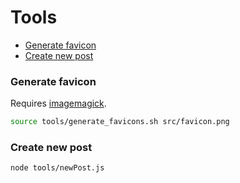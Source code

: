 # Tools

- [Generate favicon](#generate-favicon)
- [Create new post](#create-new-post)

### Generate favicon

Requires [imagemagick](http://www.imagemagick.org/).

```sh
source tools/generate_favicons.sh src/favicon.png
```

### Create new post

```sh
node tools/newPost.js
```

